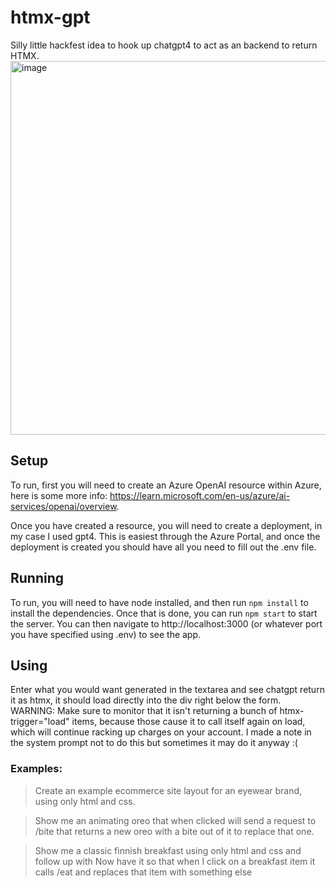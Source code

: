 # htmx-gpt

Silly little hackfest idea to hook up chatgpt4 to act as an backend to return HTMX.
<img width="598" alt="image" src="https://github.com/rpadilla6/htmx-gpt/assets/11849093/94bc08de-98ed-4cf6-89fd-b67004621e9a">


## Setup

To run, first you will need to create an Azure OpenAI resource within Azure, here is some more info: https://learn.microsoft.com/en-us/azure/ai-services/openai/overview.

Once you have created a resource, you will need to create a deployment, in my case I used gpt4. This is easiest through the Azure Portal, and once the deployment is created you should have all you need to fill out the .env file.

## Running

To run, you will need to have node installed, and then run `npm install` to install the dependencies. Once that is done, you can run `npm start` to start the server. You can then navigate to http://localhost:3000 (or whatever port you have specified using .env) to see the app. 

## Using
Enter what you would want generated in the textarea and see chatgpt return it as htmx, it should load directly into the div right below the form. WARNING: Make sure to monitor that it isn't returning a bunch of htmx-trigger="load" items, because those cause it to call itself again on load, which will continue racking up charges on your account. I made a note in the system prompt not to do this but sometimes it may do it anyway :(

### Examples:
> Create an example ecommerce site layout for an eyewear brand, using only html and css.

> Show me an animating oreo that when clicked will send a request to /bite that returns a new oreo with a bite out of it to replace that one.

> Show me a classic finnish breakfast using only html and css
and follow up with
> Now have it so that when I click on a breakfast item it calls /eat and replaces that item with something else
